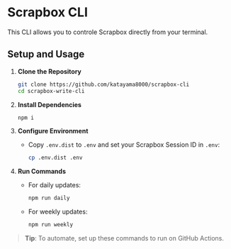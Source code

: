 # Scrapbox CLI

This CLI allows you to controle Scrapbox directly from your terminal.

## Setup and Usage

1. **Clone the Repository**

   ```bash
   git clone https://github.com/katayama8000/scrapbox-cli
   cd scrapbox-write-cli
   ```

2. **Install Dependencies**

   ```bash
   npm i
   ```

3. **Configure Environment**

   - Copy `.env.dist` to `.env` and set your Scrapbox Session ID in `.env`:
     ```bash
     cp .env.dist .env
     ```

4. **Run Commands**
   - For daily updates:
     ```bash
     npm run daily
     ```
   - For weekly updates:
     ```bash
     npm run weekly
     ```

> **Tip**: To automate, set up these commands to run on GitHub Actions.
